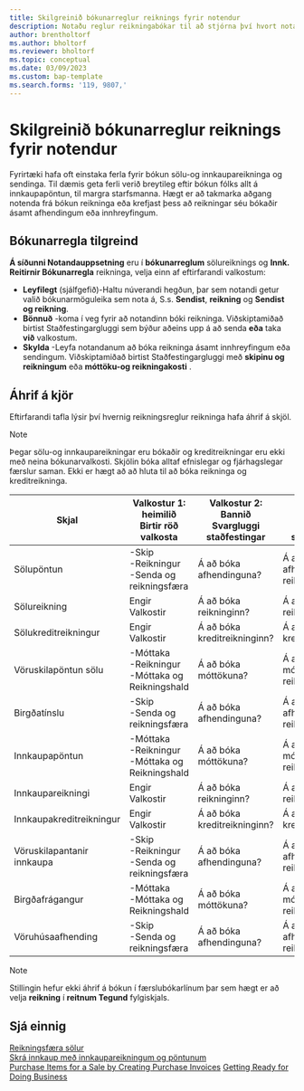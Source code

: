 ```yaml
---
title: Skilgreinið bókunarreglur reiknings fyrir notendur
description: Notaðu reglur reikningabókar til að stjórna því hvort notandi geti bókað sölu-og innkaupareikninga.
author: brentholtorf
ms.author: bholtorf
ms.reviewer: bholtorf
ms.topic: conceptual
ms.date: 03/09/2023
ms.custom: bap-template
ms.search.forms: '119, 9807,'
---
```


# Skilgreinið bókunarreglur reiknings fyrir notendur

Fyrirtæki hafa oft einstaka ferla fyrir bókun sölu-og innkaupareikninga og sendinga. Til dæmis geta ferli verið breytileg eftir bókun fólks allt á innkaupapöntun, til margra starfsmanna. Hægt er að takmarka aðgang notenda frá bókun reikninga eða krefjast þess að reikningar séu bókaðir ásamt afhendingum eða innhreyfingum.

## Bókunarregla tilgreind

 **Á síðunni Notandauppsetning**  eru í  **bókunarreglum**  sölureiknings og  **Innk. Reitirnir Bókunarregla**  reikninga, velja einn af eftirfarandi valkostum:

* **Leyfilegt**  (sjálfgefið)-Haltu núverandi hegðun, þar sem notandi getur valið bókunarmöguleika sem nota á, S.s. **Sendist**,  **reikning** og  **Sendist og reikning**. 
* **Bönnuð**  -koma í veg fyrir að notandinn bóki reikninga. Viðskiptamiðað birtist Staðfestingargluggi sem býður aðeins upp á að senda  **eða**  taka  **við**  valkostum.
* **Skylda**  -Leyfa notandanum að bóka reikninga ásamt innhreyfingum eða sendingum. Viðskiptamiðað birtist Staðfestingargluggi með  **skipinu og reikningum**  eða  **móttöku-og reikningakosti** .

## Áhrif á kjör

Eftirfarandi tafla lýsir því hvernig reikningsreglur reikninga hafa áhrif á skjöl.

> [!NOTE]
> Þegar sölu-og innkaupareikningar eru bókaðir og kreditreikningar eru ekki með neina bókunarvalkosti. Skjölin bóka alltaf efnislegar og fjárhagslegar færslur saman. Ekki er hægt að að hluta til að bóka reikninga og kreditreikninga.

|Skjal | Valkostur 1: heimilið <br>Birtir röð valkosta| Valkostur 2: Bannið <br>Svargluggi staðfestingar | Valkostur 3: skyldur <br>Svargluggi staðfestingar|
|--|--|--|--|
|Sölupöntun |-Skip <br>-Reikningur <br>-Senda og reikningsfæra |Á að bóka afhendinguna? |Á að bóka afhendinguna og reikninginn?|
|Sölureikning|Engir Valkostir|Á að bóka reikninginn?|Á að bóka reikninginn?|
|Sölukreditreikningur|Engir Valkostir|Á að bóka kreditreikninginn?|Á að bóka kreditreikninginn?|
|Vöruskilapöntun sölu |-Móttaka <br>-Reikningur <br>-Móttaka og Reikningshald |Á að bóka móttökuna? |Á að bóka móttökuna og reikninginn?|
|Birgðatínslu |-Skip <br>-Senda og reikningsfæra |Á að bóka afhendinguna? |Á að bóka afhendinguna og reikninginn?|
|Innkaupapöntun |-Móttaka <br>-Reikningur <br>-Móttaka og Reikningshald |Á að bóka móttökuna? |Á að bóka móttökuna og reikninginn?|
|Innkaupareikningi|Engir Valkostir|Á að bóka reikninginn?|Á að bóka reikninginn?|
|Innkaupakreditreikningur|Engir Valkostir|Á að bóka kreditreikninginn?|Á að bóka kreditreikninginn?|
|Vöruskilapantanir innkaupa |-Skip <br>-Reikningur <br>-Senda og reikningsfæra |Á að bóka afhendinguna? |Á að bóka afhendinguna og reikninginn?|
|Birgðafrágangur |-Móttaka <br>-Móttaka og Reikningshald |Á að bóka móttökuna? |Á að bóka móttökuna og reikninginn?|
|Vöruhúsaafhending |-Skip <br>-Senda og reikningsfæra | Á að bóka afhendinguna? |Á að bóka afhendinguna og reikninginn?|

   > [!Note]
   > Stillingin hefur ekki áhrif á bókun í færslubókarlínum þar sem hægt er að velja  **reikning**  í  **reitnum Tegund**  fylgiskjals.

## Sjá einnig

[Reikningsfæra sölur](sales-how-invoice-sales.md)  
[Skrá innkaup með innkaupareikningum og pöntunum](purchasing-how-record-purchases.md)  
[Purchase Items for a Sale by Creating Purchase Invoices](purchasing-how-purchase-products-sale.md)
[Getting Ready for Doing Business](ui-get-ready-business.md)  
